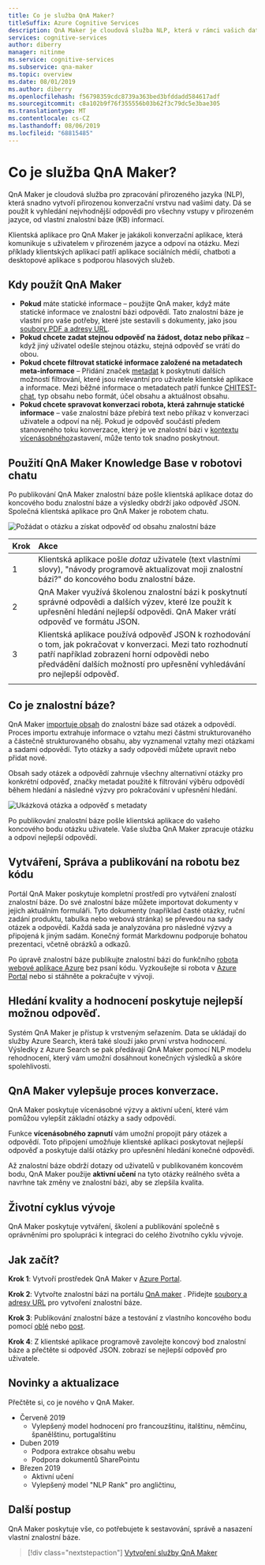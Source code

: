 ```yaml
---
title: Co je služba QnA Maker?
titleSuffix: Azure Cognitive Services
description: QnA Maker je cloudová služba NLP, která v rámci vašich dat snadno vytvoří přirozenou konverzační vrstvu. Dá se použít k vyhledání nejvhodnější odpovědi pro všechny vstupy v přirozeném jazyce, od vlastní znalostní báze (KB) informací.
services: cognitive-services
author: diberry
manager: nitinme
ms.service: cognitive-services
ms.subservice: qna-maker
ms.topic: overview
ms.date: 08/01/2019
ms.author: diberry
ms.openlocfilehash: f56798359cdc8739a363bed3bfddadd584617adf
ms.sourcegitcommit: c8a102b9f76f355556b03b62f3c79dc5e3bae305
ms.translationtype: MT
ms.contentlocale: cs-CZ
ms.lasthandoff: 08/06/2019
ms.locfileid: "68815485"
---
```

# <a name="what-is-the-qna-maker-service"></a>Co je služba QnA Maker?

QnA Maker je cloudová služba pro zpracování přirozeného jazyka (NLP), která snadno vytvoří přirozenou konverzační vrstvu nad vašimi daty. Dá se použít k vyhledání nejvhodnější odpovědi pro všechny vstupy v přirozeném jazyce, od vlastní znalostní báze (KB) informací.

Klientská aplikace pro QnA Maker je jakákoli konverzační aplikace, která komunikuje s uživatelem v přirozeném jazyce a odpoví na otázku. Mezi příklady klientských aplikací patří aplikace sociálních médií, chatboti a desktopové aplikace s podporou hlasových služeb.

## <a name="when-to-use-qna-maker"></a>Kdy použít QnA Maker

* **Pokud** máte statické informace – použijte QnA maker, když máte statické informace ve znalostní bázi odpovědí. Tato znalostní báze je vlastní pro vaše potřeby, které jste sestavili s dokumenty, jako jsou [soubory PDF a adresy URL](../concepts/data-sources-supported.md).
* **Pokud chcete zadat stejnou odpověď na žádost, dotaz nebo příkaz** – když jiný uživatel odešle stejnou otázku, stejná odpověď se vrátí do obou. 
* **Pokud chcete filtrovat statické informace založené na metadatech meta-informace** – Přidání značek [metadat](../how-to/metadata-generateanswer-usage.md) k poskytnutí dalších možností filtrování, které jsou relevantní pro uživatele klientské aplikace a informace. Mezi běžné informace o metadatech patří funkce [CHITEST-chat](../how-to/chit-chat-knowledge-base.md), typ obsahu nebo formát, účel obsahu a aktuálnost obsahu.
* **Pokud chcete spravovat konverzaci robota, která zahrnuje statické informace** – vaše znalostní báze přebírá text nebo příkaz v konverzaci uživatele a odpoví na něj. Pokud je odpověď součástí předem stanoveného toku konverzace, který je ve znalostní bázi v [kontextu vícenásobného](../how-to/multiturn-conversation.md)zastavení, může tento tok snadno poskytnout.  

## <a name="use-qna-maker-knowledge-base-in-a-chat-bot"></a>Použití QnA Maker Knowledge Base v robotovi chatu

Po publikování QnA Maker znalostní báze pošle klientská aplikace dotaz do koncového bodu znalostní báze a výsledky obdrží jako odpověď JSON. Společná klientská aplikace pro QnA Maker je robotem chatu.

![Požádat o otázku a získat odpověď od obsahu znalostní báze](../media/qnamaker-overview-learnabout/bot-chat-with-qnamaker.png)

|Krok|Akce|
|:--|:--|
|1|Klientská aplikace pošle _dotaz_ uživatele (text vlastními slovy), "návody programově aktualizovat moji znalostní bázi?" do koncového bodu znalostní báze.|
|2|QnA Maker využívá školenou znalostní bázi k poskytnutí správné odpovědi a dalších výzev, které lze použít k upřesnění hledání nejlepší odpovědi. QnA Maker vrátí odpověď ve formátu JSON.|
|3|Klientská aplikace používá odpověď JSON k rozhodování o tom, jak pokračovat v konverzaci. Mezi tato rozhodnutí patří například zobrazení horní odpovědi nebo předvádění dalších možností pro upřesnění vyhledávání pro nejlepší odpověď. |
|||

## <a name="what-is-a-knowledge-base"></a>Co je znalostní báze? 

QnA Maker [importuje obsah](../concepts/data-sources-supported.md) do znalostní báze sad otázek a odpovědí. Proces importu extrahuje informace o vztahu mezi částmi strukturovaného a částečně strukturovaného obsahu, aby vyznamenal vztahy mezi otázkami a sadami odpovědí. Tyto otázky a sady odpovědí můžete upravit nebo přidat nové.  

Obsah sady otázek a odpovědí zahrnuje všechny alternativní otázky pro konkrétní odpověď, značky metadat použité k filtrování výběru odpovědí během hledání a následné výzvy pro pokračování v upřesnění hledání.

![Ukázková otázka a odpověď s metadaty](../media/qnamaker-overview-learnabout/example-question-and-answer-with-metadata.png)

Po publikování znalostní báze pošle klientská aplikace do vašeho koncového bodu otázku uživatele. Vaše služba QnA Maker zpracuje otázku a odpoví nejlepší odpovědí. 

## <a name="create-manage-and-publish-to-a-bot-without-code"></a>Vytváření, Správa a publikování na robotu bez kódu

Portál QnA Maker poskytuje kompletní prostředí pro vytváření znalostí znalostní báze. Do své znalostní báze můžete importovat dokumenty v jejich aktuálním formuláři. Tyto dokumenty (například časté otázky, ruční zadání produktu, tabulka nebo webová stránka) se převedou na sady otázek a odpovědí. Každá sada je analyzována pro následné výzvy a připojená k jiným sadám. Konečný formát Markdownu podporuje bohatou prezentaci, včetně obrázků a odkazů. 

Po úpravě znalostní báze publikujte znalostní bázi do funkčního [robota webové aplikace Azure](https://azure.microsoft.com/services/bot-service/) bez psaní kódu. Vyzkoušejte si robota v [Azure Portal](https://portal.azure.com) nebo si stáhněte a pokračujte v vývoji. 

## <a name="search-quality-and-ranking-provides-the-best-possible-answer"></a>Hledání kvality a hodnocení poskytuje nejlepší možnou odpověď.

Systém QnA Maker je přístup k vrstveným seřazením. Data se ukládají do služby Azure Search, která také slouží jako první vrstva hodnocení. Výsledky z Azure Search se pak předávají QnA Maker pomocí NLP modelu rehodnocení, který vám umožní dosáhnout konečných výsledků a skóre spolehlivosti.

## <a name="qna-maker-improves-the-conversation-process"></a>QnA Maker vylepšuje proces konverzace.

QnA Maker poskytuje vícenásobné výzvy a aktivní učení, které vám pomůžou vylepšit základní otázky a sady odpovědí. 

Funkce **vícenásobného zapnutí** vám umožní propojit páry otázek a odpovědí. Toto připojení umožňuje klientské aplikaci poskytovat nejlepší odpověď a poskytuje další otázky pro upřesnění hledání konečné odpovědi. 

Až znalostní báze obdrží dotazy od uživatelů v publikovaném koncovém bodu, QnA Maker použije **aktivní učení** na tyto otázky reálného světa a navrhne tak změny ve znalostní bázi, aby se zlepšila kvalita. 

## <a name="development-lifecycle"></a>Životní cyklus vývoje

QnA Maker poskytuje vytváření, školení a publikování společně s oprávněními pro spolupráci k integraci do celého životního cyklu vývoje. 

## <a name="how-do-i-start"></a>Jak začít?

**Krok 1**: Vytvoří prostředek QnA Maker v [Azure Portal](https://portal.azure.com). 

**Krok 2**: Vytvořte znalostní bázi na portálu [QnA maker](https://www.qnamaker.ai) . Přidejte [soubory a adresy URL](../concepts/data-sources-supported.md) pro vytvoření znalostní báze.  

**Krok 3**: Publikování znalostní báze a testování z vlastního koncového bodu pomocí [oblé](../quickstarts/get-answer-from-kb-using-curl.md) nebo [post](../quickstarts/get-answer-from-kb-using-postman.md). 

**Krok 4**: Z klientské aplikace programově zavolejte koncový bod znalostní báze a přečtěte si odpověď JSON. zobrazí se nejlepší odpověď pro uživatele.  

## <a name="news-and-updates"></a>Novinky a aktualizace

Přečtěte si, co je nového v QnA Maker.

* Červeně 2019
    * Vylepšený model hodnocení pro francouzštinu, italštinu, němčinu, španělštinu, portugalštinu
* Duben 2019
    * Podpora extrakce obsahu webu
    * Podpora dokumentů SharePointu
* Březen 2019
    * Aktivní učení 
    * Vylepšený model "NLP Rank" pro angličtinu, 

## <a name="next-steps"></a>Další postup
QnA Maker poskytuje vše, co potřebujete k sestavování, správě a nasazení vlastní znalostní báze. 

> [!div class="nextstepaction"]
> [Vytvoření služby QnA Maker](../how-to/set-up-qnamaker-service-azure.md)
